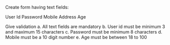 Create form having text fields:

User Id
Password
Mobile
Address
Age

Give validation
a. All text fields are mandatory
b. User id must be minimum 3  and maximum 15 characters
c. Password must be minimum 8 characters
d. Mobile must be a 10 digit number
e. Age must be between 18 to 100
